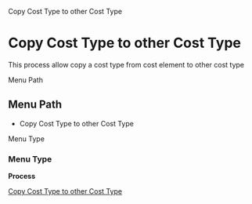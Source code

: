 
Copy Cost Type to other Cost Type
# Copy Cost Type to other Cost Type


This process allow copy a cost type from cost element to other cost type

Menu Path
## Menu Path



- Copy Cost Type to other Cost Type

Menu Type
### Menu Type

**Process**


[Copy Cost Type to other Cost Type](../../functional-guide/process/process-pp_copy-cost-type-to-cost-type.md)